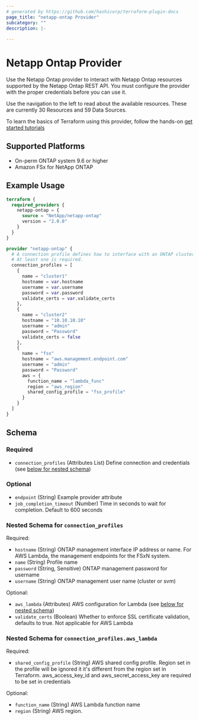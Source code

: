 ```yaml
---
# generated by https://github.com/hashicorp/terraform-plugin-docs
page_title: "netapp-ontap Provider"
subcategory: ""
description: |-
  
---
```


# Netapp Ontap Provider

Use the Netapp Ontap provider to interact with Netapp Ontap resources supported by the Netapp Ontap REST API.
You must configure the provider with the proper credentials before you can use it.

Use the navigation to the left to read about the available resources. These are currently 30 Resources and 59 Data Sources.

To learn the basics of Terraform using this provider, follow the hands-on [get started tutorials](https://developer.hashicorp.com/terraform/tutorials/aws-get-started/infrastructure-as-code)

## Supported Platforms
* On-perm ONTAP system 9.6 or higher
* Amazon FSx for NetApp ONTAP

## Example Usage

```terraform
terraform {
  required_providers {
    netapp-ontap = {
      source = "NetApp/netapp-ontap"
      version = "2.0.0"
    }
  }
}

provider "netapp-ontap" {
  # A connection profile defines how to interface with an ONTAP cluster or svm.
  # At least one is required.
  connection_profiles = [
    {
      name = "cluster1"
      hostname = var.hostname
      username = var.username
      password = var.password
      validate_certs = var.validate_certs
    },
    {
      name = "cluster2"
      hostname = "10.10.10.10"
      username = "admin"
      password = "Password"
      validate_certs = false
    },
    {
      name = "fsx"
      hostname = "aws.management.endpoint.com"
      username = "admin"
      password = "Password"
      aws = {
        function_name = "lambda_func"
        region = "aws_region"
        shared_config_profile = "fsx_profile"
      }
    }
  ]
}
```

<!-- schema generated by tfplugindocs -->
## Schema

### Required

- `connection_profiles` (Attributes List) Define connection and credentials (see [below for nested schema](#nestedatt--connection_profiles))

### Optional

- `endpoint` (String) Example provider attribute
- `job_completion_timeout` (Number) Time in seconds to wait for completion. Default to 600 seconds

<a id="nestedatt--connection_profiles"></a>
### Nested Schema for `connection_profiles`

Required:

- `hostname` (String) ONTAP management interface IP address or name. For AWS Lambda, the management endpoints for the FSxN system.
- `name` (String) Profile name
- `password` (String, Sensitive) ONTAP management password for username
- `username` (String) ONTAP management user name (cluster or svm)

Optional:

- `aws_lambda` (Attributes) AWS configuration for Lambda (see [below for nested schema](#nestedatt--connection_profiles--aws_lambda))
- `validate_certs` (Boolean) Whether to enforce SSL certificate validation, defaults to true. Not applicable for AWS Lambda

<a id="nestedatt--connection_profiles--aws_lambda"></a>
### Nested Schema for `connection_profiles.aws_lambda`

Required:

- `shared_config_profile` (String) AWS shared config profile. Region set in the profile will be ignored it it's different from the region set in Terraform. aws_access_key_id and aws_secret_access_key are required to be set in credentials

Optional:

- `function_name` (String) AWS Lambda function name
- `region` (String) AWS region.
